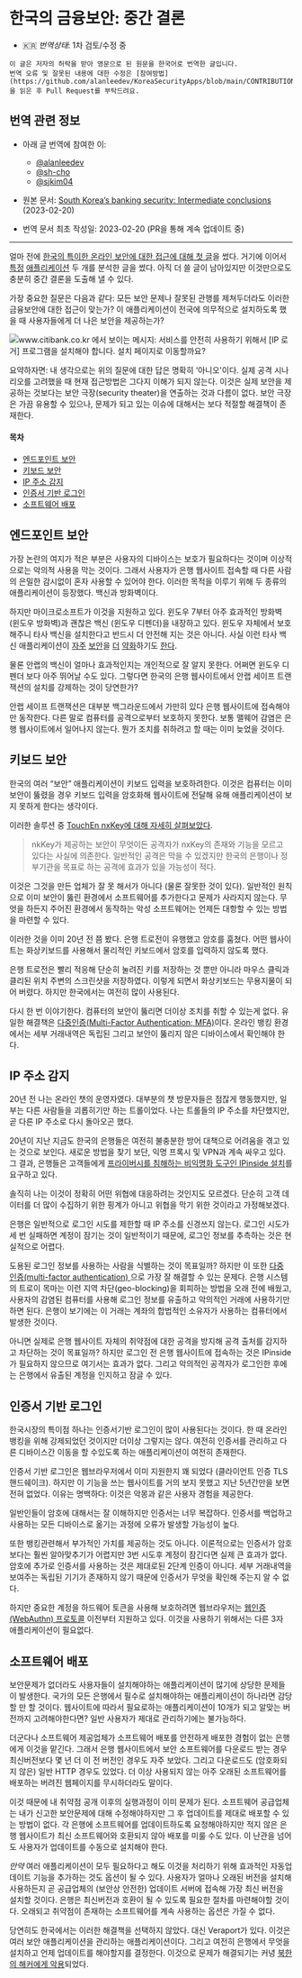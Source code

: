 # 한국의 금융보안: 중간 결론


* :kr: *번역상태*: 1차 검토/수정 중

```
이 글은 저자의 허락을 받아 영문으로 된 원문을 한국어로 번역한 글입니다.
번역 오류 및 잘못된 내용에 대한 수정은 [참여방법](https://github.com/alanleedev/KoreaSecurityApps/blob/main/CONTRIBUTION.md)을 읽은 후 Pull Request를 부탁드려요.
```

## 번역 관련 정보

- 아래 글 번역에 참여한 이:
  - [@alanleedev](https://github.com/alanleedev)
  - [@sh-cho](https://github.com/sh-cho)
  - [@sjkim04](https://github.com/sjkim04)

- 원본 문서: [South Korea’s banking security: Intermediate conclusions](https://palant.info/2023/02/20/south-koreas-banking-security-intermediate-conclusions/) (2023-02-20)
- 번역 문서 최초 작성일: 2023-02-20 (PR을 통해 계속 업데이트 중)

---
 
얼마 전에 [한국의 특이한 온라인 보안에 대한 접근에 대해 첫 글](https://palant.info/2023/01/02/south-koreas-online-security-dead-end/)을 썼다.
거기에 이어서 [특정](https://palant.info/2023/01/09/touchen-nxkey-the-keylogging-anti-keylogger-solution/) [애플리케이션](https://palant.info/2023/01/25/ipinside-koreas-mandatory-spyware/) 두 개를 분석한 글을 썼다.
아직 더 쓸 글이 남아있지만 이것만으로도 충분히 중간 결론을 도출해 낼 수 있다.

가장 중요한 질문은 다음과 같다: 모든 보안 문제나 잘못된 관행를 제쳐두더라도 이러한 금융보안에 대한 접근이 맞는가?
이 애플리케이션이 전국에 의무적으로 설치하도록 했을 때 사용자들에게 더 나은 보안을 제공하는가?

![www.citibank.co.kr 에서 보이는 메시지: 서비스를 안전히 사용하기 위해서 [IP 로거] 프로그램을 설치해야 합니다. 설치 페이지로 이동할까요?](https://palant.info/2023/02/20/south-koreas-banking-security-intermediate-conclusions/message.png)


요약하자면: 내 생각으로는 위의 질문에 대한 답은 명확히 ‘아니오'이다. 실제 공격 시나리오를 고려했을 때 현재 접근방법은 그다지 이해가 되지 않는다. 이것은 실제 보안을 제공하는 것보다는 보안 극장(security theater)을 연출하는 것과 다름이 없다.
보안 극장은 가끔 유용할 수 있으나, 문제가 되고 있는 이슈에 대해서는 보다 적절할 해결책이 존재한다.

#### 목차

- [엔드포인트 보안](#엔드포인트-보안)
- [키보드 보안](#키보드-보안)
- [IP 주소 감지](IP-주소-감지)
- [인증서 기반 로그인](#인증서-기반-로그인)
- [소프트웨어 배포](#소프트웨어-배포)

## 엔드포인트 보안

가장 논란의 여지가 적은 부분은 사용자의 디바이스는 보호가 필요하다는 것이며 이상적으로는 악의적 사용을 막는 것이다.
그래서 사용자가 은행 웹사이트 접속할 때 다른 사람의 은밀한 감시없이 혼자 사용할 수 있어야 한다.
이러한 목적을 이루기 위해 두 종류의 애플리케이션이 등장했다.
백신과 방화벽이다. 

하지만 마이크로소프트가 이것을 지원하고 있다.
윈도우 7부터 아주 효과적인 방화벽 (윈도우 방화벽)과 괜찮은 백신 (윈도우 디펜더)을 내장하고 있다.
윈도우 자체에서 보호해주니 타사 백신을 설치한다고 반드시 더 안전해 지는 것은 아니다.
사실 이런 타사 백신 애플리케이션이 [자주](https://palant.info/2019/10/28/avast-online-security-and-avast-secure-browser-are-spying-on-you/) [보안](https://palant.info/2020/06/22/exploiting-bitdefender-antivirus-rce-from-any-website/)을 [더](https://palant.info/2019/08/19/kaspersky-in-the-middle--what-could-possibly-go-wrong/) [약화](https://palant.info/2020/01/13/pwning-avast-secure-browser-for-fun-and-profit/)하기도 [한다](https://palant.info/2020/02/25/mcafee-webadvisor-from-xss-in-a-sandboxed-browser-extension-to-administrator-privileges/).


물론 안랩의 백신이 얼마나 효과적인지는 개인적으로 잘 알지 못한다.
어쩌면 윈도우 디펜더 보다 아주 뛰어날 수도 있다.
그렇다면 한국의 은행 웹사이트에서 안랩 세이프 트랜잭션의 설치를 강제하는 것이 당연한가?

안랩 세이프 트랜잭션은 대부분 백그라운드에서 가만히 있다 은행 웹사이트에 접속해야만 동작한다.
다른 말로 컴퓨터를 공격으로부터 보호하지 못한다.
보통 맬웨어 감염은 은행 웹사이트에서 일어나지 않는다.
뭔가 조치를 취하려고 할 때는 이미 늦었을 것이다.

## 키보드 보안

한국의 여러 “보안” 애플리케이션이 키보드 입력을 보호하려한다.
이것은 컴퓨터는 이미 보안이 뚫렸을 경우 키보드 입력을 암호화해 웹사이트에 전달해 유해 애플리케이션이 보지 못하게 한다는 생각이다. 

이러한 솔루션 중 [TouchEn nxKey에 대해 자세히 살펴보았다](https://palant.info/2023/01/09/touchen-nxkey-the-keylogging-anti-keylogger-solution/).

> nkKey가 제공하는 보안이 무엇이든 공격자가 nxKey의 존재와 기능을 모르고 있다는 사실에 의존한다. 일반적인 공격은 막을 수 있겠지만 한국의 은행이나 정부기관을 목표로 하는 공격에 효과가 있을 가능성이 적다. 

이것은 그것을 만든 업체가 잘 못 해서가 아니다 (물론 잘못한 것이 있다).
일반적인 원칙으로 이미 보안이 뚫린 환경에서 소프트웨어를 추가한다고 문제가 사라지지 않는다.
무엇을 하든지 주어진 환경에서 동작하는 악성 소프트웨어는 언제든 대항할 수 있는 방법을 마련할 수 있다.

이러한 것을 이미 20년 전 쯤 봤다.
은행 트로전이 유행했고 암호를 훔쳤다.
어떤 웹사이트는 화상키보드를 사용해서 물리적인 키보드에서 암호를 입력하지 않도록 했다.

은행 트로전은 빨리 적응해 단순히 눌려진 키를 저장하는 것 뿐만 아니라 마우스 클릭과 클리된 위치 주변의 스크린샷을 저장하였다.
이렇게 되면서 화상키보드는 무용지물이 되어 버렸다.
하지만 한국에서는 여전히 많이 사용된다.

다시 한 번 이야기한다.
컴퓨터의 보안이 뚫리면 더이상 조치를 취할 수 있는게 없다.
유일한 해결책은 [다중인증(Multi-Factor Authentication; MFA)](https://en.wikipedia.org/wiki/Multi-factor_authentication)이다.
온라인 뱅킹 환경에서는 세부 거래내역은 독립된 그리고 보안이 뚫리지 않은 디바이스에서 확인해야 한다.


## IP 주소 감지

20년 전 나는 온라인 챗의 운영자였다.
대부분의 챗 방문자들은 점잖게 행동했지만, 일부는 다른 사람들을 괴롭히기만 하는 트롤이었다.
나는 트롤들의 IP 주소를 차단했지만, 곧 다른 IP 주소로 다시 돌아오곤 했다.

20년이 지난 지금도 한국의 은행들은 여전히 불충분한 방어 대책으로 어려움을 겪고 있는 것으로 보인다.
새로운 방법을 찾기 보단, 익명 프록시 및 VPN과 계속 싸우고 있다.
그 결과, 은행들은 고객들에게 [프라이버시를 침해하는 비익명화 도구인 IPinside 설치](https://palant.info/2023/01/25/ipinside-koreas-mandatory-spyware/)를 요구하고 있다.

솔직히 나는 이것이 정확히 어떤 위협에 대응하려는 것인지도 모르겠다.
단순히 고객 데이터를 더 많이 수집하기 위한 핑계가 아니고 위협을 막기 위한 것이라고 가정해보겠다.

은행은 일반적으로 로그인 시도를 제한할 때 IP 주소를 신경쓰지 않는다.
로그인 시도가 세 번 실패하면 계정이 잠기는 것이 일반적이기 때문에, 로그인 정보를 추측하는 것은 현실적으로 어렵다.

도용된 로그인 정보를 사용하는 사람을 식별하는 것이 목표일까?
하지만 이 또한 [다중 인증(multi-factor authentication) ](https://en.wikipedia.org/wiki/Multi-factor_authentication)으로 가장 잘 해결할 수 있는 문제다.
은행 시스템의 트로이 목마는 이런 지역 차단(geo-blocking)을 회피하는 방법을 오래 전에 배웠고, 사용자의 감염된 컴퓨터를 사용해 로그인 정보를 유출하고 악의적인 거래에 사용하기만 하면 된다.
은행이 보기에는 이 거래는 계좌의 합법적인 소유자가 사용하는 컴퓨터에서 발생한 것이다.

아니면 실제로 은행 웹사이트 자체의 취약점에 대한 공격을 방지해 공격 출처를 감지하고 차단하는 것이 목표일까?
하지만 로그인 전 은행 웹사이트에 접속하는 것은 IPinside가 필요하지 않으므로 여기서는 효과가 없다.
그리고 악의적인 공격자가 로그인한 후에는 은행에서 유출된 계정을 인지하고 잠글 수 있다.


## 인증서 기반 로그인

한국시장의 특이점 하나는 인증서기반 로그인이 많이 사용된다는 것이다.
한 때 온라인 뱅킹을 위해 강제되었던 것이지만 더이상 그렇지는 않다.
여전히 인증서를 관리하고 다른 디바이스간 이동을 할 수있도록 하는 애플리케이션이 여전히 존재한다.

인증서 기반 로그인은 웹브라우저에서 이미 지원한지 꽤 되었다 (클라이언트 인증 TLS 핸드쉐이크).
하지만 이 기능을 쓰는 웹사이트를 거의 보지 못했고 지난 5년간만을 보면 전혀 없었다.
이유는 명백하다: 이것은 악몽과 같은 사용자 경험을 제공한다.

일반인들이 암호에 대해서는 잘 이해하지만 인증서는 너무 복잡하다.
인증서를 백업하고 사용하는 모든 디바이스로 옮기는 과정에 오류가 발생할 가능성이 높다.

또한 뱅킹관련해서 부가적인 가치를 제공하는 것도 아니다.
이론적으로는 인증서가 암호보다는 훨씬 알아맞추기가 어렵지만 3번 시도후 계정이 잠긴다면 실제 큰 효과가 없다.
암호에 추가로 인증서를 사용하는 것은 제대로된 2단계 인증이 아니다.
세부 거래내역을 보여주는 독립된 기기가 존재하지 않기 때문에 인증서가 무엇을 확인해 주는지 알 수 없다.

하지만 중요한 계정을 하드웨어 토큰을 사용해 보호하려면 웹브라우저는 [웹인증(WebAuthn) 프로토콜](https://en.wikipedia.org/wiki/WebAuthn) 이전부터 지원하고 있다.
이것을 사용하기 위해서는 다른 3자 애플리케이션이 필요없다.

## 소프트웨어 배포

보안문제가 없더라도 사용자들이 설치해야하는 애플리케이션이 많기에 상당한 문제들이 발생한다.
국가의 모든 은행에서 필수로 설치해야하는 애플리케이션이 하나라면 감당할 만 할 것이다.
웹사이트에 따라서 필요로하는 애플리케이션이 10개가 되고 알맞는 버전까지 고려해야한다면?
일반 사용자가 제대로 관리하기에는 불가능하다.

더군다나 소프트웨어 제공업체가 소프트웨어 배포를 안전하게 배포한 경험이 없는 은행에게 이것을 맡긴다.
그래서 은행 웹사이트에서 보안 소프트웨어를 다운로드 받는 경우 최신버전보다 몇 년 더 이 전 버전인 경우도 자주 보았다.
그리고 다운로드도 (암호화되지 않은) 일반 HTTP 경우도 있었다.
더 이상 사용되지 않는 아주 오래된 소프트웨어를 배포하는 버려진 웹페이지를 무시하더라도 말이다.

이것 때문에 내 취약점 공개 이후의 실행과정이 이미 문제가 된다.
소프트웨어 공급업체는 내가 신고한 보안문제에 대해 수정해야하지만 그 후 업데이트를 제대로 배포할 수 있는 방법이 없다.
각 은행에 소프트웨어를 업데이트하도록 요청해야하지만 적지 않은 은행 웹사이트가 최신 소프트웨어와 호환되지 않아 배포를 미룰 수도 있다.
이 난관을 넘어도 사용자가 업데이트를 수동으로 설치해야 한다.

_만약_ 여러 애플리케이션이 모두 필요하다고 해도 이것을 처리하기 위해 효과적인 자동업데이트 기능을 추가하는 것도 옵션이 될 수 있다.
사용자가 얼마나 오래된 버전을 설치해 사용하든지 곧 공급업체의 (보안상 안전한) 업데이트 서버에 접속해 가장 최신 버전을 설치할 것이다.
은행은 최신버전과 호환이 될 수 있도록 필요한 절차를 마련해야할 것이다.
오래되고 취약점이 존재하는 소프트웨어를 계속 사용하는 옵션은 가질 수 없다.

당연히도 한국에서는 이러한 해결책을 선택하지 않았다.
대신 Veraport가 있다.
이것은 여러 보안 애플리케이션을 관리하는 애플리케이션이다.
그리고 여전히 은행에서 무엇을 설치하고 언제 업데이트를 해야할지를 결정한다.
이것으로 문제가 해결되기는 커녕 [북한의 해커에게 악용](https://threatpost.com/hacked-software-south-korea-supply-chain-attack/161257/)되었다. 



